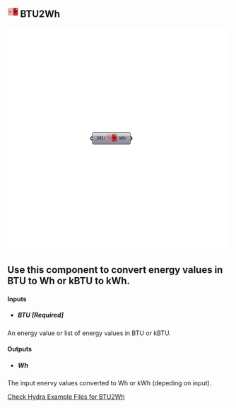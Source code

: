 ## ![](../../images/icons/BTU2Wh.png) BTU2Wh

![](../../images/components/BTU2Wh.png)

Use this component to convert energy values in BTU to Wh or kBTU to kWh.
 -
 

#### Inputs
* ##### BTU [Required]
An energy value or list of energy values in BTU or kBTU.

#### Outputs
* ##### Wh
The input enervy values converted to Wh or kWh (depeding on input).


[Check Hydra Example Files for BTU2Wh](https://hydrashare.github.io/hydra/index.html?keywords=Ladybug_BTU2Wh)
